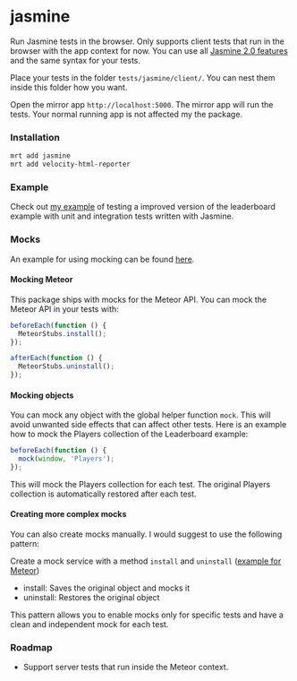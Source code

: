 # jasmine

Run Jasmine tests in the browser. Only supports client tests that run in the browser with the app context for now.
You can use all [Jasmine 2.0 features](http://jasmine.github.io/2.0/introduction.html) and the same syntax for your tests.

Place your tests in the folder `tests/jasmine/client/`. You can nest them inside this folder how you want.

Open the mirror app `http://localhost:5000`. The mirror app will run the tests.
Your normal running app is not affected my the package.

### Installation

```bash
mrt add jasmine
mrt add velocity-html-reporter
```

### Example

Check out [my example](https://github.com/Sanjo/velocity-example/tree/jasmine-example) of testing
a improved version of the leaderboard example with unit and integration tests written with Jasmine.

### Mocks

An example for using mocking can be found [here](https://github.com/Sanjo/velocity-example/blob/jasmine-example/tests/jasmine/client/unit/LeaderboardSpec.js).

#### Mocking Meteor

This package ships with mocks for the Meteor API. You can mock the Meteor API in your tests with:

```javascript
beforeEach(function () {
  MeteorStubs.install();
});

afterEach(function () {
  MeteorStubs.uninstall();
});
```

#### Mocking objects

You can mock any object with the global helper function `mock`.
This will avoid unwanted side effects that can affect other tests.
Here is an example how to mock the Players collection of the Leaderboard example:

```javascript
beforeEach(function () {
  mock(window, 'Players');
});
```

This will mock the Players collection for each test.
The original Players collection is automatically restored after each test.

#### Creating more complex mocks

You can also create mocks manually. I would suggest to use the following pattern:

Create a mock service with a method `install` and `uninstall` ([example for Meteor](https://github.com/alanning/meteor-stubs/blob/master/index.js))

  * install: Saves the original object and mocks it
  * uninstall: Restores the original object
  
This pattern allows you to enable mocks only for specific tests and have a clean and independent mock for each test.

### Roadmap

* Support server tests that run inside the Meteor context.
